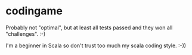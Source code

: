 # codingame

Probably not "optimal", but at least all tests passed and they won all "challenges". :-)

I'm a beginner in Scala so don't trust too much my scala coding style. :-))



